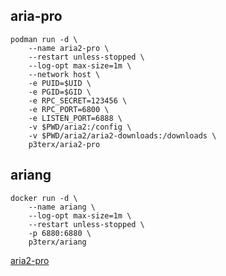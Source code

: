 ## aria-pro
```
podman run -d \
    --name aria2-pro \
    --restart unless-stopped \
    --log-opt max-size=1m \
    --network host \
    -e PUID=$UID \
    -e PGID=$GID \
    -e RPC_SECRET=123456 \
    -e RPC_PORT=6800 \
    -e LISTEN_PORT=6888 \
    -v $PWD/aria2:/config \
    -v $PWD/aria2/aria2-downloads:/downloads \
    p3terx/aria2-pro
```
## ariang
```
docker run -d \
    --name ariang \
    --log-opt max-size=1m \
    --restart unless-stopped \
    -p 6880:6880 \
    p3terx/ariang
```
[aria2-pro](https://p3terx.com/archives/docker-aria2-pro.html)
